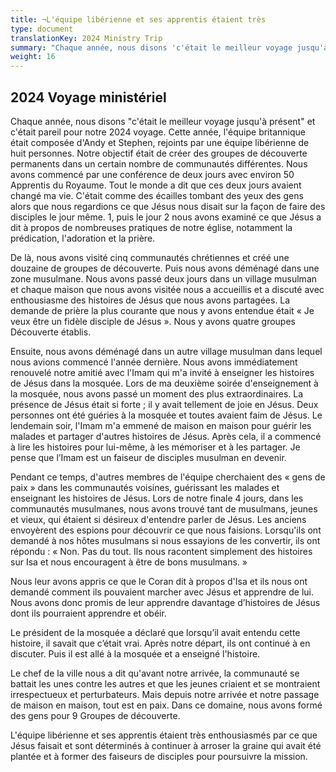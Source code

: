 ```yaml
---
title: ¬L'équipe libérienne et ses apprentis étaient très 
type: document
translationKey: 2024 Ministry Trip
summary: "Chaque année, nous disons 'c'était le meilleur voyage jusqu'à présent' et c'était pareil pour notre 2024 voyage. Cette année, l'équipe britannique était composée d'Andy et Stephen, rejoints par une équipe libérienne de huit personnes. Notre objectif était de créer des groupes de découverte permanents dans un certain nombre de communautés différentes. Nous avons commencé par une conférence de deux jours avec environ 50 Apprentis du Royaume. Tout le monde a dit que ces deux jours avaient changé ma vie. C'était comme des écailles tombant des yeux des gens alors que nous regardions ce que Jésus nous disait sur la façon de faire des disciples le jour même. 1, puis le jour 2 nous avons examiné ce que Jésus a dit à propos de nombreuses pratiques de notre église, notamment la prédication, l'adoration et la prière."
weight: 16
---
```


## 2024 Voyage ministériel

Chaque année, nous disons "c'était le meilleur voyage jusqu'à présent" et c'était pareil pour notre 2024 voyage. Cette année, l'équipe britannique était composée d'Andy et Stephen, rejoints par une équipe libérienne de huit personnes. Notre objectif était de créer des groupes de découverte permanents dans un certain nombre de communautés différentes. Nous avons commencé par une conférence de deux jours avec environ 50 Apprentis du Royaume. Tout le monde a dit que ces deux jours avaient changé ma vie. C'était comme des écailles tombant des yeux des gens alors que nous regardions ce que Jésus nous disait sur la façon de faire des disciples le jour même. 1, puis le jour 2 nous avons examiné ce que Jésus a dit à propos de nombreuses pratiques de notre église, notamment la prédication, l'adoration et la prière.

De là, nous avons visité cinq communautés chrétiennes et créé une douzaine de groupes de découverte. Puis nous avons déménagé dans une zone musulmane. Nous avons passé deux jours dans un village musulman et chaque maison que nous avons visitée nous a accueillis et a discuté avec enthousiasme des histoires de Jésus que nous avons partagées. La demande de prière la plus courante que nous y avons entendue était « Je veux être un fidèle disciple de Jésus ». Nous y avons quatre groupes Découverte établis.

Ensuite, nous avons déménagé dans un autre village musulman dans lequel nous avions commencé l'année dernière. Nous avons immédiatement renouvelé notre amitié avec l'Imam qui m'a invité à enseigner les histoires de Jésus dans la mosquée. Lors de ma deuxième soirée d'enseignement à la mosquée, nous avons passé un moment des plus extraordinaires. La présence de Jésus était si forte ; il y avait tellement de joie en Jésus. Deux personnes ont été guéries à la mosquée et toutes avaient faim de Jésus. Le lendemain soir, l'Imam m'a emmené de maison en maison pour guérir les malades et partager d'autres histoires de Jésus. Après cela, il a commencé à lire les histoires pour lui-même, à les mémoriser et à les partager. Je pense que l’Imam est un faiseur de disciples musulman en devenir.

Pendant ce temps, d'autres membres de l'équipe cherchaient des « gens de paix » dans les communautés voisines, guérissant les malades et enseignant les histoires de Jésus. Lors de notre finale 4 jours, dans les communautés musulmanes, nous avons trouvé tant de musulmans, jeunes et vieux, qui étaient si désireux d'entendre parler de Jésus. Les anciens envoyèrent des espions pour découvrir ce que nous faisions. Lorsqu'ils ont demandé à nos hôtes musulmans si nous essayions de les convertir, ils ont répondu : « Non. Pas du tout. Ils nous racontent simplement des histoires sur Isa et nous encouragent à être de bons musulmans. »

Nous leur avons appris ce que le Coran dit à propos d'Isa et ils nous ont demandé comment ils pouvaient marcher avec Jésus et apprendre de lui. Nous avons donc promis de leur apprendre davantage d’histoires de Jésus dont ils pourraient apprendre et obéir.

Le président de la mosquée a déclaré que lorsqu’il avait entendu cette histoire, il savait que c’était vrai. Après notre départ, ils ont continué à en discuter. Puis il est allé à la mosquée et a enseigné l'histoire.

Le chef de la ville nous a dit qu'avant notre arrivée, la communauté se battait les unes contre les autres et que les jeunes criaient et se montraient irrespectueux et perturbateurs. Mais depuis notre arrivée et notre passage de maison en maison, tout est en paix. Dans ce domaine, nous avons formé des gens pour 9 Groupes de découverte.

L'équipe libérienne et ses apprentis étaient très enthousiasmés par ce que Jésus faisait et sont déterminés à continuer à arroser la graine qui avait été plantée et à former des faiseurs de disciples pour poursuivre la mission.
